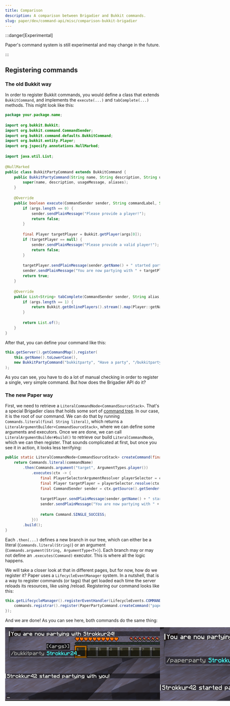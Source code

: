 ```yaml
---
title: Comparison
description: A comparison between Brigadier and Bukkit commands.
slug: paper/dev/command-api/misc/comparison-bukkit-brigadier
---
```


:::danger[Experimental]

Paper's command system is still experimental and may change in the future.

:::

## Registering commands
### The old Bukkit way

In order to register Bukkit commands, you would define a class that extends `BukkitCommand`, and implements the `execute(...)` and `tabComplete(...)`
methods. This might look like this:
```java title="BukkitPartyCommand.java"
package your.package.name;

import org.bukkit.Bukkit;
import org.bukkit.command.CommandSender;
import org.bukkit.command.defaults.BukkitCommand;
import org.bukkit.entity.Player;
import org.jspecify.annotations.NullMarked;

import java.util.List;

@NullMarked
public class BukkitPartyCommand extends BukkitCommand {
    public BukkitPartyCommand(String name, String description, String usageMessage, List<String> aliases) {
        super(name, description, usageMessage, aliases);
    }

    @Override
    public boolean execute(CommandSender sender, String commandLabel, String[] args) {
        if (args.length == 0) {
            sender.sendPlainMessage("Please provide a player!");
            return false;
        }

        final Player targetPlayer = Bukkit.getPlayer(args[0]);
        if (targetPlayer == null) {
            sender.sendPlainMessage("Please provide a valid player!");
            return false;
        }

        targetPlayer.sendPlainMessage(sender.getName() + " started partying with you!");
        sender.sendPlainMessage("You are now partying with " + targetPlayer.getName() + "!");
        return true;
    }

    @Override
    public List<String> tabComplete(CommandSender sender, String alias, String[] args) throws IllegalArgumentException {
        if (args.length == 1) {
            return Bukkit.getOnlinePlayers().stream().map(Player::getName).toList();
        }

        return List.of();
    }
}
```

After that, you can define your command like this:

```java title="PluginClass.java"
this.getServer().getCommandMap().register(
    this.getName().toLowerCase(),
    new BukkitPartyCommand("bukkitparty", "Have a party", "/bukkitparty <player>", List.of())
);
```

As you can see, you have to do a lot of manual checking in order to register a single, very simple command. But how does
the Brigadier API do it?

### The new Paper way
First, we need to retrieve a `LiteralCommandNode<CommandSourceStack>`. That's a special Brigadier class that holds some sort of [command tree](/paper/dev/command-api/basics/command-tree).
In our case, it is the root of our command. We can do that by running `Commands.literal(final String literal)`, which returns a
`LiteralArgumentBuilder<CommandSourceStack>`, where we can define some arguments and executors. Once we are done, we can call
`LiteralArgumentBuilder#build()` to retrieve our build `LiteralCommandNode`, which we can then register. That sounds complicated at first,
but once you see it in action, it looks less terrifying:

```java title="PaperPartyCommand.java"
public static LiteralCommandNode<CommandSourceStack> createCommand(final String commandName) {
    return Commands.literal(commandName)
        .then(Commands.argument("target", ArgumentTypes.player())
            .executes(ctx -> {
                final PlayerSelectorArgumentResolver playerSelector = ctx.getArgument("target", PlayerSelectorArgumentResolver.class);
                final Player targetPlayer = playerSelector.resolve(ctx.getSource()).getFirst();
                final CommandSender sender = ctx.getSource().getSender();

                targetPlayer.sendPlainMessage(sender.getName() + " started partying with you!");
                sender.sendPlainMessage("You are now partying with " + targetPlayer.getName() + "!");

                return Command.SINGLE_SUCCESS;
            }))
        .build();
}
```

Each `.then(...)` defines a new branch in our tree, which can either be a literal (`Commands.literal(String)`) or an argument
(`Commands.argument(String, ArgumentType<T>)`). Each branch may or may not define an `.executes(Command)` executor. This is
where all the logic happens.

We will take a closer look at that in different pages, but for now, how do we register it? Paper uses a `LifecycleEventManager` system.
In a nutshell, that is a way to register commands (or tags) that get loaded each time the server reloads its resources, like using /reload.
Registering our command looks like this:
```java title="PluginClass.java"
this.getLifecycleManager().registerEventHandler(LifecycleEvents.COMMANDS, commands -> {
    commands.registrar().register(PaperPartyCommand.createCommand("paperparty"), "Have a nice party");
});
```

And we are done! As you can see here, both commands do the same thing:

<span style="display: flex;">![](./assets/bukkitparty-command.png) ![](./assets/paperparty-command.png)</span>
